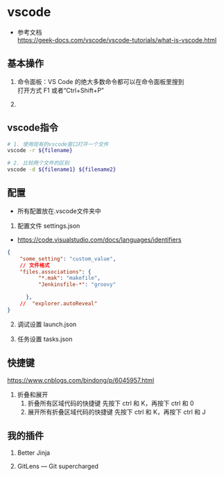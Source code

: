 # vscode
- 参考文档  
https://geek-docs.com/vscode/vscode-tutorials/what-is-vscode.html

## 基本操作
1. 命令面板：VS Code 的绝大多数命令都可以在命令面板里搜到   
    打开方式 F1 或者“Ctrl+Shift+P”

2. 

## vscode指令
```bash
# 1. 使用现有的vscode窗口打开一个文件
vscode -r ${filename}

# 2. 比较两个文件的区别
vscode -d ${filename1} ${filename2}
```

## 配置
- 所有配置放在.vscode文件夹中
1. 配置文件 settings.json
- https://code.visualstudio.com/docs/languages/identifiers
```json
{
    "some_setting": "custom_value",
    // 文件格式
    "files.associations": {
          "*.mak": "makefile",
          "Jenkinsfile-*": "groovy"

      },
    //  "explorer.autoReveal"
}
```
2. 调试设置 launch.json

3. 任务设置 tasks.json

## 快捷键 
https://www.cnblogs.com/bindong/p/6045957.html
1. 折叠和展开
    1. 折叠所有区域代码的快捷键
        先按下  ctrl 和 K，再按下 ctrl 和 0
    2. 展开所有折叠区域代码的快捷键
        先按下  ctrl 和 K，再按下 ctrl 和 J

## 我的插件
1. Better Jinja

2. GitLens — Git supercharged

